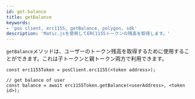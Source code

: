 ```yaml
---
id: get-balance
title: getBalance
keywords:
- 'pos client, erc1155, getBalance, polygon, sdk'
description: 'Matic.jsを使用してERC1155トークンの残高を取得します。'
---
```


`getBalance`メソッドは、ユーザーのトークン残高を取得するために使用することができます。これは子トークンと親トークン両方で利用できます。

```
const erc1155Token = posClient.erc1155(<token address>);

// get balance of user
const balance = await erc1155Token.getBalance(<userAddress>, <token id>);
```
